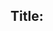 ## Title: <title>

### Submitter(s): 

arch call on Sept 17th.

### Reviewer(s):

<reviewers>

### Tracker Issue ID:

<please leave blank>

### Use case reference(s):

<link to corresponding use case https://github.com/w3c/wot-architecture/blob/master/USE-CASES/xyz.md >

### Affected WoT Deliverables:

<list all affected deliverables, e.g. TD spec, Profile spec, Scripting API, Security best practices, Discovery, ...>

### Requirements:


Describe a topology of things that are combined in a mashup.
Connect a thing description with a thing model.

### Types of relationships:

There is already a RFC / Iana naming scheme for link relatinos, we can adopt those.

If the type is a URL, a link is the natural chice for represnting it.

when you think about how you model things in UML: inheritance, implementation, aggregation

"Source"/"Search", to identify the source from which the TD was obtained (e.g. a device, database, directory)
"Inheritance/implements" for Thing Model - TD relationship
"Containment": "contained by" or "is contained" - system components
"Aggregation": set of entities
"Collection": 
"Metadata", e.g. company, maintainer, license ...
"Documentation": 
("Current")
"Previous": version of the document
"member", "Item"
"manifest": point to SW implementing the TD
"Profile": denote compliance

#### Not in IANA list:
"proxy-to" (security or protocol proxy or both)
"twin-of"
"shadow": caching data
"simulation", could be a shadow or a twin

### Entity types:
* Thing model
* Thing description

** Directory
** Physical locations
** Sets (homogeneous or different types)


### Open Issues:

* Do we need bidirectional relationship?
* More than one link of the same type? (Example is a TD that implements multiple TMs)
* Is a "TD implements TM" relationship inclusive or exclusive?
* When to use links and when to use semantic relationships?
- not use a link if the linked entity is not dereferencable
- if it is primarily a concept, a semantic realtionship is more appropriate

### Related standards:

<list related standards>

### Other references:


https://www.iana.org/go/rfc8288
  
Link relations:
https://www.iana.org/assignments/link-relations/link-relations.xhtml
  

### Comments:

<additional comments>
